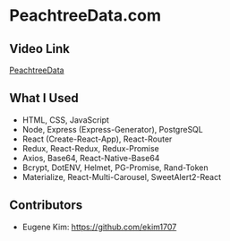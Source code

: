 # PeachtreeData.com

## Video Link
[PeachtreeData](https://www.youtube.com/watch?v=TMt0IHfmBbg)

## What I Used
  * HTML, CSS, JavaScript
  * Node, Express (Express-Generator), PostgreSQL
  * React (Create-React-App), React-Router
  * Redux, React-Redux, Redux-Promise
  * Axios, Base64, React-Native-Base64
  * Bcrypt, DotENV, Helmet, PG-Promise, Rand-Token
  * Materialize, React-Multi-Carousel, SweetAlert2-React

## Contributors 
* Eugene Kim: https://github.com/ekim1707 
